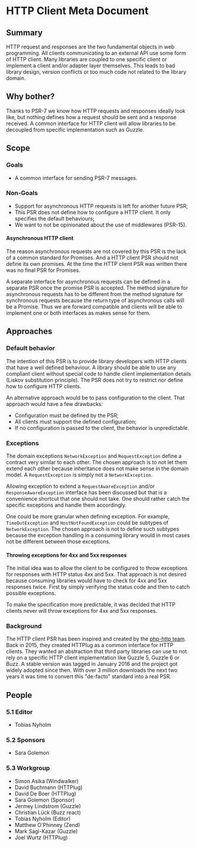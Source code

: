 HTTP Client Meta Document
=========================

## Summary

HTTP request and responses are the two fundamental objects in web programming.
All clients communicating to an external API use some form of HTTP client. Many
libraries are coupled to one specific client or implement a client and/or adapter
layer themselves. This leads to bad library design, version conflicts or too much
code not related to the library domain.

## Why bother?

Thanks to PSR-7 we know how HTTP requests and responses ideally look like, but nothing
defines how a request should be sent and a response received. A common interface for HTTP
client will allow libraries to be decoupled from specific implementation such as Guzzle.

## Scope

### Goals

* A common interface for sending PSR-7 messages.

### Non-Goals

* Support for asynchronous HTTP requests is left for another future PSR;
* This PSR does not define how to configure a HTTP client. It only specifies the 
  default behaviours;
* We want to not be opinionated about the use of middlewares (PSR-15).

#### Asynchronous HTTP client

The reason asynchronous requests are not covered by this PSR is the lack of a
common standard for Promises. And a HTTP client PSR should not define its own
promises. At the time the HTTP client PSR was written there was no final PSR
for Promises. 

A separate interface for asynchronous requests can be defined in a separate PSR 
once the promise PSR is accepted. The method signature for asynchronous requests 
has to be different from the method signature for synchronous requests because 
the return type of asynchronous calls will be a Promise. Thus we are forward
compatible and clients will be able to implement one or both interfaces as makes
sense for them.

## Approaches

### Default behavior

The intention of this PSR is to provide library developers with HTTP clients that 
have a well defined behaviour. A library should be able to use any compliant client
without special code to handle client implementation details (Liskov substitution
principle). The PSR does not try to restrict nor define how to configure HTTP clients. 

An alternative approach would be to pass configuration to the client. That approach
would have a few drawbacks: 

* Configuration must be defined by the PSR;
* All clients must support the defined configuration;
* If no configuration is passed to the client, the behavior is unpredictable.

### Exceptions

The domain exceptions `NetworkException` and `RequestException` define
a contract very similar to each other. The chosen approach is to not let them extend each other
because inheritance does not make sense in the domain model. A `RequestException` is simply not a
`NetworkException`.

Allowing exception to extend a `RequestAwareException` and/or `ResponseAwareException` interface
has been discussed but that is a convenience shortcut that one should not take. One should rather
catch the specific exceptions and handle them accordingly.

One could be more granular when defining exception. For example, `TimeOutException` and `HostNotFoundException`
could be subtypes of `NetworkException`. The chosen approach is not to define such subtypes because
the exception handling in a consuming library would in most cases not be different between those exceptions.

#### Throwing exceptions for 4xx and 5xx responses

The initial idea was to allow the client to be configured to throw exceptions for responses
with HTTP status 4xx and 5xx. That approach is not desired because consuming libraries would
have to check for 4xx and 5xx responses twice. First by simply verifying the status code and
then to catch possible exceptions.

To make the specification more predictable, it was decided that HTTP clients never will throw
exceptions for 4xx and 5xx responses.

### Background

The HTTP client PSR has been inspired and created by the [php-http team](https://github.com/orgs/php-http/people).
Back in 2015, they created HTTPlug as a common interface for HTTP clients.
They wanted an abstraction that third party libraries can use to not rely
on a specific HTTP client implementation like Guzzle 5, Guzzle 6 or Buzz.
A stable version was tagged in January 2016 and the project got widely
adopted since then. With over 3 million downloads the next
two years it was time to convert this "de-facto" standard into a real PSR.

## People

### 5.1 Editor

* Tobias Nyholm

### 5.2 Sponsors

* Sara Golemon

### 5.3 Workgroup

* Simon Asika (Windwalker)
* David Buchmann (HTTPlug)
* David De Boer (HTTPlug)
* Sara Golemon (Sponsor)
* Jermey Lindstrom (Guzzle)
* Christian Lück (Buzz react)
* Tobias Nyholm (Editor)
* Matthew O'Phinney (Zend)
* Mark Sagi-Kazar (Guzzle)
* Joel Wurtz (HTTPlug)
